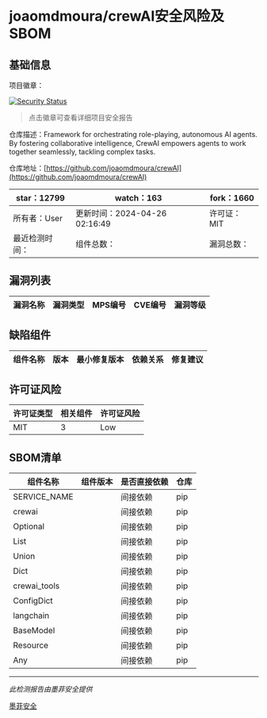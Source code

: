 # joaomdmoura/crewAI安全风险及SBOM

## 基础信息

项目徽章：

[![Security Status](https://www.murphysec.com/platform3/v31/badge/1783573787874340864.svg)](https://www.murphysec.com/console/report/1738641563397083136/1783573787874340864)

> 点击徽章可查看详细项目安全报告

仓库描述：Framework for orchestrating role-playing, autonomous AI agents. By fostering collaborative intelligence, CrewAI empowers agents to work together seamlessly, tackling complex tasks.

仓库地址：[https://github.com/joaomdmoura/crewAI](https://github.com/joaomdmoura/crewAI)

| star：12799 | watch：163 | fork：1660 |
| ----------- | -------------- | ------------ |
| 所有者：User | 更新时间：2024-04-26 02:16:49 | 许可证：MIT |
| 最近检测时间： | 组件总数： | 漏洞总数： |




## 漏洞列表

| 漏洞名称 | 漏洞类型 | MPS编号 | CVE编号 | 漏洞等级 |
| ------- | ------ | ------- | ------ | ----- |





## 缺陷组件

| 组件名称 | 版本 | 最小修复版本 | 依赖关系 | 修复建议 |
| -------- | ---- | ------------ | -------- | -------- |





## 许可证风险

| 许可证类型 | 相关组件 | 许可证风险 |
| ---------- | -------- | ---------- |
|MIT|3|Low|




## SBOM清单

| 组件名称 | 组件版本 | 是否直接依赖 | 仓库 |
| -------- | -------- | ------------ | ---- |
|SERVICE_NAME||间接依赖|pip|
|crewai||间接依赖|pip|
|Optional||间接依赖|pip|
|List||间接依赖|pip|
|Union||间接依赖|pip|
|Dict||间接依赖|pip|
|crewai_tools||间接依赖|pip|
|ConfigDict||间接依赖|pip|
|langchain||间接依赖|pip|
|BaseModel||间接依赖|pip|
|Resource||间接依赖|pip|
|Any||间接依赖|pip|


------

*此检测报告由墨菲安全提供*

[墨菲安全](www.murphysec.com)